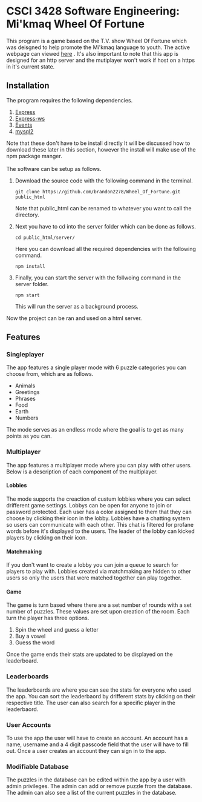 # CSCI 3428 Software Engineering:  Mi'kmaq Wheel Of Fortune
This program is a game based on the T.V. show Wheel Of Fortune  which was deisgned to help promote the Mi'kmaq language to youth. The active webpage can viewed <a href=http://ugdev.cs.smu.ca/~group11/>here</a> . It's also important to note that this app is designed for an http server and the mutiplayer won't work if host on a https in it's current state.  

## Installation
The program requires the following dependencies.
<ol>
<li><a href="https://www.npmjs.com/package/express">Express</a></li>
<li><a href="https://www.npmjs.com/package/express-ws">Express-ws</a></li>
<li><a href="https://www.npmjs.com/package/events">Events</a></li>
<li><a href="https://www.npmjs.com/package/mysql2">mysql2</a></li>
</ol>
Note that these don't have to be install directly It will be discussed how to download these later in this section, however the install will make use of the npm package manger.
<br></br>
The software can be setup as follows.
<ol>
<li>
Download the source code with the following command in the terminal.

```
git clone https://github.com/brandon2278/Wheel_Of_Fortune.git public_html
```
Note that public_html can be renamed to whatever you want to call the directory.

</li>

<li>
Next you have to cd into the server folder which can be done as follows.

```
cd public_html/server/
```

Here you can download all the required dependencies with the following command.

```
npm install
```

</li>

<li>
Finally, you can start the server with the follwoing command in the server folder.

```
npm start
```

This will run the server as a background process. 
</li>
</ol>

Now the project can be ran and used on a html server.

## Features

### Singleplayer
The app features a single player mode with 6 puzzle categories you can choose from, which are as follows.
<ul>
<li>Animals</li>
<li>Greetings</li>
<li>Phrases</li>
<li>Food</li>
<li>Earth</li>
<li>Numbers</li>
</ul>
The mode serves as an endless mode where the goal is to get as many points as you can.

### Multiplayer
The app features a multiplayer mode where you can play with other users. Below is a description of each component of the multiplayer.
#### Lobbies
The mode supports the creaction of custum lobbies where you can select drifferent game settings. Lobbys can be open for anyone to join or password protected. Each user has a color assigned to them that they can choose by clicking their icon in the lobby.  Lobbies have a chatting system so users can communicate with each other. This chat is filtered for profane words before it's displayed to the users. The leader of the lobby can kicked players by clicking on their icon.

#### Matchmaking
If you don't want to create a lobby you can join a queue to search for players to play with. Lobbies created via matchmaking are hidden to other users so only the users that were matched together can play together.

#### Game
The game is turn based where there are a set number of rounds with a set number of puzzles. These values are set upon creation of the room. Each turn the player has three options. 
<ol>
<li>Spin the wheel and guess a letter</li>
<li>Buy a vowel</li>
<li>Guess the word</li>
</ol>
Once the game ends their stats are updated to be displayed on the leaderboard.

### Leaderboards
The leaderboards are where you can see the stats for everyone who used the app. You can sort the leaderbaord by drifferent stats by clicking on their respective title. The user can also search for a specific player in the leaderbaord.

### User Accounts
To use the app the user will have to create an account. An account has a name, username and a 4 digit passcode field that the user will have to fill out. Once a user creates an account they can sign in to the app. 

### Modifiable Database
The puzzles in the database can be edited within the app by a user with admin privileges. The admin can add or remove puzzle from the database. The admin can also see a list of the current puzzles in the database.
